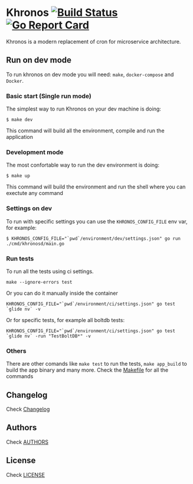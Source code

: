 Khronos  [![Build Status](https://travis-ci.org/slok/khronos.svg?branch=master)](https://travis-ci.org/slok/khronos)  [![Go Report Card](https://goreportcard.com/badge/github.com/slok/khronos)](https://goreportcard.com/report/github.com/slok/khronos)
=======

Khronos is a modern replacement of cron for microservice architecture.


## Run on dev mode

To run khronos on dev mode you will need: `make`, `docker-compose` and `Docker`.

### Basic start (Single run mode)

The simplest way to run Khronos on your dev machine is doing:

    $ make dev

This command will build all the environment, compile and run the application

### Development mode

The most confortable way to run the dev environment is doing:

    $ make up

This command will build the environment and run the shell where you can exectute
any command

### Settings on dev

To run with specific settings you can use the `KHRONOS_CONFIG_FILE` env var,
for example:

    $ KHRONOS_CONFIG_FILE="`pwd`/environment/dev/settings.json" go run ./cmd/khronosd/main.go

### Run tests
To run all the tests using ci settings.

    make --ignore-errors test

Or you can do it manually inside the container

    KHRONOS_CONFIG_FILE="`pwd`/environment/ci/settings.json" go test `glide nv` -v

Or for specific tests, for example all boltdb tests:

    KHRONOS_CONFIG_FILE="`pwd`/environment/ci/settings.json" go test `glide nv` -run "TestBoltDB*" -v

### Others

There are other comands like `make test` to run the tests, `make app_build` to
build the app binary and many more. Check the [Makefile](Makefile) for all the
commands

## Changelog

Check [Changelog](CHANGELOG.md)


## Authors

Check [AUTHORS](AUTHORS)

## License

Check [LICENSE](LICENSE)

